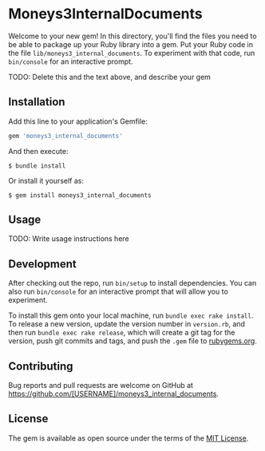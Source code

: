# Moneys3InternalDocuments

Welcome to your new gem! In this directory, you'll find the files you need to be able to package up your Ruby library into a gem. Put your Ruby code in the file `lib/moneys3_internal_documents`. To experiment with that code, run `bin/console` for an interactive prompt.

TODO: Delete this and the text above, and describe your gem

## Installation

Add this line to your application's Gemfile:

```ruby
gem 'moneys3_internal_documents'
```

And then execute:

    $ bundle install

Or install it yourself as:

    $ gem install moneys3_internal_documents

## Usage

TODO: Write usage instructions here

## Development

After checking out the repo, run `bin/setup` to install dependencies. You can also run `bin/console` for an interactive prompt that will allow you to experiment.

To install this gem onto your local machine, run `bundle exec rake install`. To release a new version, update the version number in `version.rb`, and then run `bundle exec rake release`, which will create a git tag for the version, push git commits and tags, and push the `.gem` file to [rubygems.org](https://rubygems.org).

## Contributing

Bug reports and pull requests are welcome on GitHub at https://github.com/[USERNAME]/moneys3_internal_documents.


## License

The gem is available as open source under the terms of the [MIT License](https://opensource.org/licenses/MIT).
